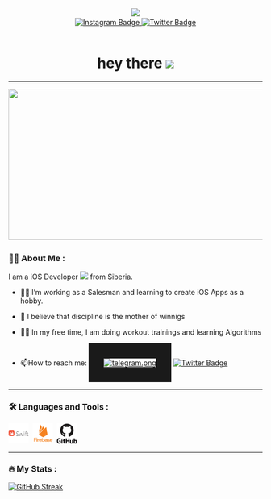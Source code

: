 <div id="header" align="center">
  <img src="https://media.giphy.com/media/3ov9jNziFTMfzSumAw/giphy.gif" width="600"/>
</div>

<div id="badges" align="center">
  <a href="https://www.instagram.com/iosdevfromsiberia/">
    <img src="https://img.shields.io/badge/Instagram-purple?style=for-the-badge&logo=instagram&logoColor=white" alt="Instagram Badge"/>
  </a>
  <a href="https://twitter.com/MAXIMERCURIUS">
    <img src="https://img.shields.io/badge/Twitter-blue?style=for-the-badge&logo=twitter&logoColor=white" alt="Twitter Badge"/>
  </a>
</div>

<div align="center">
<img src="https://komarev.com/ghpvc/?username=Maximercurius&style=flat-square&color=blue" alt=""/>
  <h1>
  hey there
  <img src="https://media.giphy.com/media/hvRJCLFzcasrR4ia7z/giphy.gif" width="30px"/>
</h1>
</div>

---

<div align="center">
  <img src="https://media.giphy.com/media/dWesBcTLavkZuG35MI/giphy.gif" width="600" height="300"/>
</div>

### :man_technologist: About Me :

I am a iOS Developer <img src="https://media.giphy.com/media/WUlplcMpOCEmTGBtBW/giphy.gif" width="30"> from Siberia.

- :man_office_worker: I’m working as a Salesman and learning to create iOS Apps as a hobby.

- :1st_place_medal: I believe that discipline is the mother of winnigs

- :man_cartwheeling: In my free time, I am doing workout trainings and learning Algorithms

- :mailbox:How to reach me: 
<a href="https://t.me/Maximercurius"><img src="https://im.wampi.ru/2022/07/30/telegram.png" alt="telegram.png" border="30"></a>
[![Twitter Badge](https://img.shields.io/badge/-Maximercurius-blue?style=flat&logo=Twitter&logoColor=white)](https://twitter.com/MAXIMERCURIUS)

---

### :hammer_and_wrench: Languages and Tools :
<div>
   <img src="https://github.com/devicons/devicon/blob/master/icons/swift/swift-original-wordmark.svg" title="Swift" alt="Swift" width="40" height="40"/>&nbsp;
  <img src="https://github.com/devicons/devicon/blob/master/icons/firebase/firebase-plain-wordmark.svg" title="Firebase" alt="Firebase" width="40" height="40"/>&nbsp;
  <img src="https://github.com/devicons/devicon/blob/master/icons/github/github-original-wordmark.svg" title="GitHub" **alt="GitHub" width="40" height="40"/>
</div>

---

### :fire: My Stats :
[![GitHub Streak](http://github-readme-streak-stats.herokuapp.com?user=Maximercurius&theme=dark&background=000000)](https://git.io/streak-stats)
